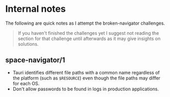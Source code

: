 # Internal notes

The following are quick notes as I attempt the broken-navigator challenges.

> If you haven't finished the challenges yet I suggest not reading the section for that challenge until afterwards as it may give insights on solutions.

## space-navigator/1

-   Tauri identifies different file paths with a common name regardless of the platform (such as `$RESOURCE`) even though the file paths may differ for each OS.
-   Don't allow passwords to be found in logs in production applications.
